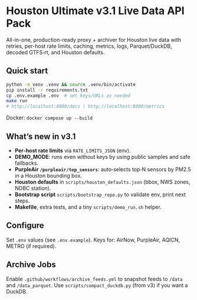 # Houston **Ultimate v3.1** Live Data API Pack

All-in-one, production-ready proxy + archiver for Houston live data with retries, per-host rate limits, caching, metrics, logs, Parquet/DuckDB, decoded GTFS‑rt, and Houston defaults.

## Quick start
```bash
python -m venv .venv && source .venv/bin/activate
pip install -r requirements.txt
cp .env.example .env  # set keys/URLs as needed
make run
# http://localhost:8000/docs | http://localhost:8000/metrics
```
Docker: `docker compose up --build`

## What’s new in v3.1
- **Per‑host rate limits** via `RATE_LIMITS_JSON` (env).
- **DEMO_MODE**: runs even without keys by using public samples and safe fallbacks.
- **PurpleAir `/purpleair/top_sensors`**: auto‑selects top‑N sensors by PM2.5 in a Houston bounding box.
- **Houston defaults** in `scripts/houston_defaults.json` (bbox, NWS zones, NDBC station).
- **Bootstrap script** `scripts/bootstrap_repo.py` to validate env, print next steps.
- **Makefile**, extra tests, and a tiny `scripts/demo_run.sh` helper.

## Configure
Set `.env` values (see `.env.example`). Keys for: AirNow, PurpleAir, AQICN, METRO (if required).

## Archive Jobs
Enable `.github/workflows/archive_feeds.yml` to snapshot feeds to `/data` and `/data_parquet`. Use `scripts/compact_duckdb.py` (from v3) if you want a DuckDB.

